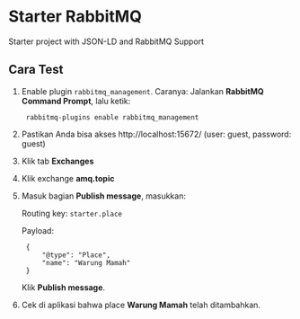# Starter RabbitMQ

Starter project with JSON-LD and RabbitMQ Support

## Cara Test

1. Enable plugin `rabbitmq_management`. Caranya: Jalankan **RabbitMQ Command Prompt**, lalu ketik:

        rabbitmq-plugins enable rabbitmq_management
        
2. Pastikan Anda bisa akses http://localhost:15672/ (user: guest, password: guest)
3. Klik tab **Exchanges**
4. Klik exchange **amq.topic**
5. Masuk bagian **Publish message**, masukkan:

    Routing key: `starter.place`

    Payload:
    
        {
            "@type": "Place",
            "name": "Warung Mamah"
        }

    Klik **Publish message**.
6. Cek di aplikasi bahwa place **Warung Mamah** telah ditambahkan.
